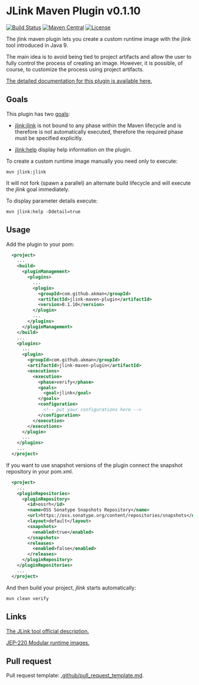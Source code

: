 # JLink Maven Plugin v0.1.10

[![Build Status][travis_badge]][travis_href]
[![Maven Central][central_badge]][central_href]
[![License][license_badge]][license_href]

The jlink maven plugin lets you create a custom runtime image with
the jlink tool introduced in Java 9.

The main idea is to avoid being tied to project artifacts and allow the user
to fully control the process of creating an image. However, it is possible,
of course, to customize the process using project artifacts.

[The detailed documentation for this plugin is available here.][goals]

## Goals

This plugin has two [goals][goals]:

- [jlink:jlink][mojo_jlink] is not bound to any phase within the Maven
lifecycle and is therefore is not automatically executed, therefore
the required phase must be specified explicitly.

- [jlink:help][mojo_help] display help information on the plugin.

To create a custom runtime image manually you need only to execute:

```console
mvn jlink:jlink
```

It will not fork (spawn a parallel) an alternate build lifecycle and
will execute the *jlink* goal immediately.

To display parameter details execute:

```console
mvn jlink:help -Ddetail=true
```

## Usage

Add the plugin to your pom:

```xml
  <project>
    ...
    <build>
      <pluginManagement>
        <plugins>
          ...
          <plugin>
            <groupId>com.github.akman</groupId>
            <artifactId>jlink-maven-plugin</artifactId>
            <version>0.1.10</version>
          </plugin>
          ...
        </plugins>
      </pluginManagement>
    </build>
    ...
    <plugins>
      ...
      <plugin>
        <groupId>com.github.akman</groupId>
        <artifactId>jlink-maven-plugin</artifactId>
        <executions>
          <execution>
            <phase>verify</phase>
            <goals>
              <goal>jlink</goal>
            </goals>
            <configuration>
              <!-- put your configurations here -->
            </configuration>
          </execution>
        </executions>
      </plugin>
      ...
    </plugins>
    ...
  </project>
```

If you want to use snapshot versions of the plugin connect the snapshot
repository in your pom.xml.

```xml
  <project>
    ...
    <pluginRepositories>
      <pluginRepository>
        <id>ossrh</id>
        <name>OSS Sonatype Snapshots Repository</name>
        <url>https://oss.sonatype.org/content/repositories/snapshots</url>
        <layout>default</layout>
        <snapshots>
          <enabled>true</enabled>
        </snapshots>
        <releases>
          <enabled>false</enabled>
        </releases>
      </pluginRepository>
    </pluginRepositories>
    ...
  </project>
```

And then build your project, *jlink* starts automatically:

```console
mvn clean verify
```

## Links

[The JLink tool official description.][jlink]

[JEP-220 Modular runtime images.][jep220]

## Pull request

Pull request template: [.github/pull_request_template.md][pull_request].

[travis_badge]: https://travis-ci.com/akman/jlink-maven-plugin.svg?branch=v0.1.10
[travis_href]: https://travis-ci.com/akman/jlink-maven-plugin
[central_badge]: https://img.shields.io/maven-central/v/com.github.akman/jlink-maven-plugin
[central_href]: https://search.maven.org/artifact/com.github.akman/jlink-maven-plugin
[license_badge]: https://img.shields.io/github/license/akman/jlink-maven-plugin.svg
[license_href]: https://github.com/akman/jlink-maven-plugin/blob/master/LICENSE
[goals]: https://akman.github.io/jlink-maven-plugin/plugin-info.html
[mojo_jlink]: https://akman.github.io/jlink-maven-plugin/jlink-mojo.html
[mojo_help]: https://akman.github.io/jlink-maven-plugin/help-mojo.html
[jlink]: https://docs.oracle.com/en/java/javase/14/docs/specs/man/jlink.html
[jep220]: http://openjdk.java.net/jeps/220
[pull_request]: https://github.com/akman/jlink-maven-plugin/blob/master/.github/pull_request_template.md
